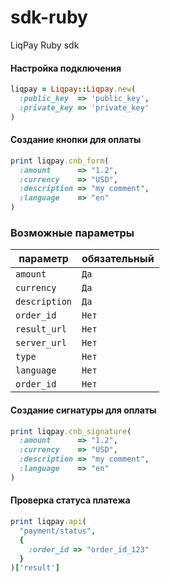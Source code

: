 sdk-ruby
========

LiqPay Ruby sdk 


#### Настройка подключения ####
```ruby
liqpay = Liqpay::Liqpay.new(
  :public_key  => 'public_key',
  :private_key => 'private_key'
)
```

#### Создание кнопки для оплаты ####

```ruby
print liqpay.cnb_form(
  :amount      => "1.2",
  :currency    => "USD",
  :description => "my comment",
  :language    => "en"
)
```

### Возможные параметры ###

**параметр**                    | **обязательный**
--------------------------------|--------------------------------
`amount`                        | `Да`
`currency`                      | `Да`
`description`                   | `Да`
`order_id`                      | `Нет`
`result_url`                    | `Нет`
`server_url`                    | `Нет`
`type`                          | `Нет`
`language`                      | `Нет`
`order_id`                      | `Нет`

#### Создание сигнатуры для оплаты ####
```ruby
print liqpay.cnb_signature(
  :amount      => "1.2",
  :currency    => "USD",
  :description => "my comment",
  :language    => "en"
)
```

#### Проверка статуса платежа ####
```ruby
print liqpay.api(
  "payment/status",
  { 
    :order_id => "order_id_123"
  }
)['result']
```
